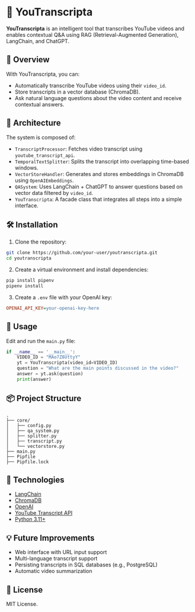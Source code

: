 # 🧠 YouTranscripta

**YouTranscripta** is an intelligent tool that transcribes YouTube videos and enables contextual Q&A using RAG (Retrieval-Augmented Generation), LangChain, and ChatGPT.

## 🚀 Overview

With YouTranscripta, you can:
- Automatically transcribe YouTube videos using their `video_id`.
- Store transcripts in a vector database (ChromaDB).
- Ask natural language questions about the video content and receive contextual answers.

## 🧩 Architecture

The system is composed of:

- `TranscriptProcessor`: Fetches video transcript using `youtube_transcript_api`.
- `TemporalTextSplitter`: Splits the transcript into overlapping time-based windows.
- `VectorStoreHandler`: Generates and stores embeddings in ChromaDB using `OpenAIEmbeddings`.
- `QASystem`: Uses LangChain + ChatGPT to answer questions based on vector data filtered by `video_id`.
- `YouTranscripta`: A facade class that integrates all steps into a simple interface.

## 🛠️ Installation

1. Clone the repository:

```bash
git clone https://github.com/your-user/youtranscripta.git
cd youtranscripta
```

2. Create a virtual environment and install dependencies:

```bash
pip install pipenv
pipenv install
```

3. Create a `.env` file with your OpenAI key:

```ini
OPENAI_API_KEY=your-openai-key-here
```

## 🧪 Usage

Edit and run the `main.py` file:

```python
if __name__ == '__main__':
    VIDEO_ID = "MAo7Z8UttyY"
    yt = YouTranscripta(video_id=VIDEO_ID)
    question = "What are the main points discussed in the video?"
    answer = yt.ask(question)
    print(answer)
```

## 📦 Project Structure

```
.
├── core/
│   ├── config.py
│   ├── qa_system.py
│   ├── splitter.py
│   ├── transcript.py
│   └── vectorstore.py
├── main.py
├── Pipfile
├── Pipfile.lock
```

## 🤖 Technologies

- [LangChain](https://python.langchain.com/)
- [ChromaDB](https://www.trychroma.com/)
- [OpenAI](https://openai.com/)
- [YouTube Transcript API](https://pypi.org/project/youtube-transcript-api/)
- [Python 3.11+](https://www.python.org/)

## 💡 Future Improvements

- Web interface with URL input support
- Multi-language transcript support
- Persisting transcripts in SQL databases (e.g., PostgreSQL)
- Automatic video summarization

## 📄 License

MIT License.
